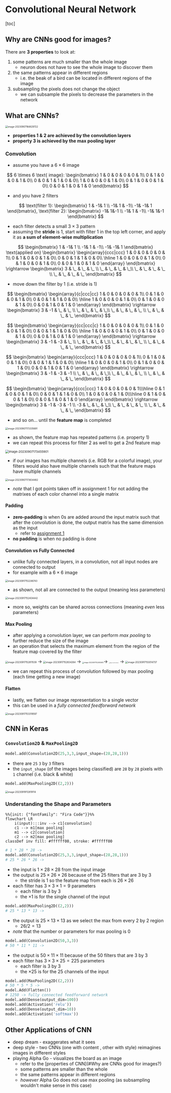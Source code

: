 # Convolutional Neural Network

[toc]

## Why are CNNs good for images?

There are **3 properties** to look at:

1. some patterns are much smaller than the whole image
   -  neuron does not have to see the whole image to discover them
2. the same patterns appear in different regions
   - i.e. the beak of a bird can be located in different regions of the image
3. subsampling the pixels does not change the object
   - we can subsample the pixels to decrease the parameters in the network

## What are CNNs?

<img src="images/image-20230907164829722.png" alt="image-20230907164829722" style="zoom:50%;" />

- **properties 1 & 2 are achieved by the **convolution layers****
- **property 3 is achieved by the **max pooling layer****

### Convolution

- assume you have a $6 \times 6$ image

$$
6 \times 6 \text{ image}: 
\begin{bmatrix}
1 & 0 & 0 & 0 & 0 & 1\\
0 & 1 & 0 & 0 & 1 & 0\\
0 & 0 & 1 & 1 & 0 & 0\\
1 & 0 & 0 & 0 & 1 & 0\\
0 & 1 & 0 & 0 & 1 & 0\\
0 & 0 & 1 & 0 & 1 & 0
\end{bmatrix}
$$

- and you have 2 filters

$$
\text{filter 1}: \begin{bmatrix}
1 & -1& 1 \\
-1& 1 & -1\\
-1& -1& 1
\end{bmatrix},
\text{filter 2}: \begin{bmatrix}
-1& 1&-1 \\
-1& 1 & -1\\
-1& 1&-1
\end{bmatrix}
$$

- each filter detects a small $3 \times 3$ pattern
- assuming the **stride** is 1, start with filter 1 in the top left corner, and apply it as **a sum of element-wise multiplication**

$$
\begin{bmatrix}
1 & -1& 1 \\
-1& 1 & -1\\
-1& -1& 1
\end{bmatrix}
\text{applied on}
\begin{bmatrix}
\begin{array}{ccc|ccc}
1 & 0 & 0 & 0 & 0 & 1\\
0 & 1 & 0 & 0 & 1 & 0\\
0 & 0 & 1 & 1 & 0 & 0\\
\hline
1 & 0 & 0 & 0 & 1 & 0\\
0 & 1 & 0 & 0 & 1 & 0\\
0 & 0 & 1 & 0 & 1 & 0
\end{array}
\end{bmatrix}
\rightarrow
\begin{bmatrix}
3 & \_ & \_ & \_ \\
\_ & \_ & \_ & \_\\
\_ & \_ & \_ & \_ \\
\_ & \_ & \_ & \_
\end{bmatrix}
$$

- move down the filter by 1 (i.e. stride is 1)

$$
\begin{bmatrix}
\begin{array}{c|ccc|cc}
1 & 0 & 0 & 0 & 0 & 1\\
0 & 1 & 0 & 0 & 1 & 0\\
0 & 0 & 1 & 1 & 0 & 0\\
\hline
1 & 0 & 0 & 0 & 1 & 0\\
0 & 1 & 0 & 0 & 1 & 0\\
0 & 0 & 1 & 0 & 1 & 0
\end{array}
\end{bmatrix}
\rightarrow
\begin{bmatrix}
3 & -1 & \_ & \_ \\
\_ & \_ & \_ & \_\\
\_ & \_ & \_ & \_ \\
\_ & \_ & \_ & \_
\end{bmatrix}
$$

$$
\begin{bmatrix}
\begin{array}{cc|ccc|c}
1 & 0 & 0 & 0 & 0 & 1\\
0 & 1 & 0 & 0 & 1 & 0\\
0 & 0 & 1 & 1 & 0 & 0\\
\hline
1 & 0 & 0 & 0 & 1 & 0\\
0 & 1 & 0 & 0 & 1 & 0\\
0 & 0 & 1 & 0 & 1 & 0
\end{array}
\end{bmatrix}
\rightarrow
\begin{bmatrix}
3 & -1 & -3 & \_ \\
\_ & \_ & \_ & \_\\
\_ & \_ & \_ & \_ \\
\_ & \_ & \_ & \_
\end{bmatrix}
$$

$$
\begin{bmatrix}
\begin{array}{ccc|ccc}
1 & 0 & 0 & 0 & 0 & 1\\
0 & 1 & 0 & 0 & 1 & 0\\
0 & 0 & 1 & 1 & 0 & 0\\
\hline
1 & 0 & 0 & 0 & 1 & 0\\
0 & 1 & 0 & 0 & 1 & 0\\
0 & 0 & 1 & 0 & 1 & 0
\end{array}
\end{bmatrix}
\rightarrow
\begin{bmatrix}
3 & -1 & -3 & -1 \\
\_ & \_ & \_ & \_\\
\_ & \_ & \_ & \_ \\
\_ & \_ & \_ & \_
\end{bmatrix}
$$

$$
\begin{bmatrix}
\begin{array}{ccc|ccc}
1 & 0 & 0 & 0 & 0 & 1\\\hline
0 & 1 & 0 & 0 & 1 & 0\\
0 & 0 & 1 & 1 & 0 & 0\\
1 & 0 & 0 & 0 & 1 & 0\\\hline
0 & 1 & 0 & 0 & 1 & 0\\
0 & 0 & 1 & 0 & 1 & 0
\end{array}
\end{bmatrix}
\rightarrow
\begin{bmatrix}
3 & -1 & -3 & -1 \\
-3 & \_ & \_ & \_\\
\_ & \_ & \_ & \_ \\
\_ & \_ & \_ & \_
\end{bmatrix}
$$

- and so on... until the **feature map** is completed

<img src="images/image-20230907173335691.png" alt="image-20230907173335691" style="zoom:50%;" />

- as shown, the feature map has repeated patterns (i.e. property 1)
- we can repeat this process for filter 2 as well to get a 2nd feature map

<img src="images/image-20230907173455901.png" alt="image-20230907173455901" style="zoom:67%;" />

- if our images has multiple channels (i.e. RGB for a colorful image), your	 filters would also have multiple channels such that the feature maps have multiple channels

<img src="images/image-20230907173634462.png" alt="image-20230907173634462" style="zoom:50%;" />

- *note* that I got points taken off in assignment 1 for not adding the matrixes of each color channel into a single matrix

#### Padding

- **zero-padding** is when 0s are added around the input matrix such that after the convolution is done, the output matrix has the same dimension as the input
  - refer to [assignment 1](assignments/Assignment_1/CS577_Assigment_1.pdf)
- **no padding** is when no padding is done

#### Convolution vs Fully Connected

- unlike fully connected layers, in a convolution, not all input nodes are connected to output
- for example with a $6 \times 6$ image

<img src="images/image-20230917152246743.png" alt="image-20230917152246743" style="zoom: 50%;" />

- as shown, not all are connected to the output (meaning less parameters)

<img src="images/image-20230917152404442.png" alt="image-20230917152404442" style="zoom:50%;" />

- more so, weights can be shared across connections (meaning *even* less parameters)

#### Max Pooling

- after applying a convolution layer, we can perform *max pooling* to further reduce the size of the image
- an operation that selects the maximum element from the region of the feature map covered by the filter

<img src="images/image-20230917152811539.png" alt="image-20230917152811539" style="zoom:50%;" /> → <img src="images/image-20230917152834264.png" alt="image-20230917152834264" style="zoom: 50%;" /> → <img src="images/image-20230917152905805.png" alt="image-20230917152905805" style="zoom: 33%;" />→ <img src="images/image-20230917152926523.png" alt="image-20230917152926523" style="zoom: 15%;" /> → <img src="images/image-20230917153014737.png" alt="image-20230917153014737" style="zoom:50%;" />

- we can repeat this process of convolution followed by max pooling (each time getting a new image)

#### Flatten

- lastly, we flatten our image representation to a single vector
- this can be used in a *fully connected feedforward network*

<img src="images/image-20230917153319597.png" alt="image-20230917153319597" style="zoom: 50%;" />

##  CNN in Keras

### `Convolution2D` & `MaxPooling2D`

```python
model.add(Convolution2D(25,3,3,input_shape=(28,28,1)))
```

- there are `25` `3` by `3` filters
- the `input_shape` (of the images being classified) are `28` by `28` pixels with `1` channel (i.e. black & white)

```python
model.add(MaxPooling2D((2,2)))
```

<img src="images/image-20230919112819114.png" alt="image-20230919112819114" style="zoom:50%;" />

### Understanding the Shape and Parameters

```mermaid
%%{init: {"fontFamily": "Fira Code"}}%%
flowchart LR
	i(input):::inv --> c1[convolution]
	c1 --> m1[max pooling]
	m1 --> c2[convolution]
	c2 --> m2[max pooling]
classDef inv fill: #ffffff00, stroke: #ffffff00
```

```python
# 1 * 28 * 28 ->
model.add(Convolution2D(25,3,3,input_shape=(28,28,1)))
# 25 * 26 * 26 ->
```

- the input is $1 \times 28 \times 28$ from the input image
- the output is $25 \times 26 \times 26$ because of the 25 filters that are 3 by 3
  - the stride is 1 so the feature map from each is $26 \times 26$
- each filter has $3 \times 3 \times 1 = 9$ parameters
  - each filter is 3 by 3
  - the $\times 1$ is for the single channel of the input 

```python
model.add(MaxPooling2D((2,2)))
# 25 * 13 * 13 ->
```

- the output is $25 \times 13 \times 13$ as we select the max from every 2 by 2 region
  - $26/2=13$
- *note* that the number or parameters for max pooling is 0

```python
model.add(Convolution2D(50,3,3))
# 50 * 11 * 11 ->
```

- the output is $50 \times 11 \times 11$ because of the 50 filters that are 3 by 3
- each filter has $3 \times 3 \times 25 = 225$ parameters
  - each filter is 3 by 3
  - the $\times 25$ is for the 25 channels of the input 

```python
model.add(MaxPooling2D((2,2)))
# 50 * 5 * 5 ->
model.Add(Flatten())
# 1250 -> fully connected feedforward network
model.add(Dense(output_dim=100))
model.add(Activation('relu'))
model.add(Dense(output_dim=10))
model.add(Activation('softmax'))
```

## Other Applications of CNN

- deep dream - exaggerates what it sees
- deep style - two CNNs (one with content , other with style) reimagines images in different styles
- playing Alpha Go - visualizes the board as an image
  - refer to the [properties of CNN](#Why are CNNs good for images?)
  - some patterns are smaller than the whole
  - the same patterns appear in different regions
  - *however* Alpha Go does not use max pooling (as subsampling wouldn't make sense in this case)

